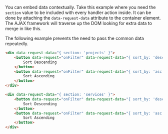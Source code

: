 

You can embed data contextually. Take this example where you need the `section` value to be included with every handler action inside. It can be done by attaching the `data-request-data` attribute to the container element. The AJAX framework will traverse up the DOM looking for extra data to merge in like this.

The following example prevents the need to pass the common data repeatedly.

```html
<div data-request-data="{ section: 'projects' }">
    <button data-request="onFilter" data-request-data="{ sort_by: 'desc' }">
        Sort Descending
    </button>
    <button data-request="onFilter" data-request-data="{ sort_by: 'asc' }">
        Sort Ascending
    </button>
</div>

<div data-request-data="{ section: 'services' }">
    <button data-request="onFilter" data-request-data="{ sort_by: 'desc' }">
        Sort Descending
    </button>
    <button data-request="onFilter" data-request-data="{ sort_by: 'asc' }">
        Sort Ascending
    </button>
</div>
```